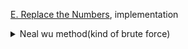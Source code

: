 [E. Replace the Numbers](https://codeforces.com/contest/1620/problem/E), implementation


<details> 
<summary> Neal wu method(kind of brute force) </summary> 

```cpp
const int CF_SIZE = 5e5 + 5;
void solve() {
  int q;
  cin >> q;
  std ::vector<std ::vector<int>> graph(CF_SIZE);
  int i = 0;
  while (q--) {
    int type;
    cin >> type;

    if (type == 1) {
      int x;
      cin >> x;
      graph[x].push_back(i);
      i++;
    } else {
      int a, b;
      cin >> a >> b;

      if (a == b) continue;

      auto &from = graph[a];
      auto &to = graph[b];

      if (from.size() > to.size())
        swap(from, to);

      for (const auto &j : from)
        to.push_back(j);
      from.clear();
    }
  }

  std ::vector<int> arr(CF_SIZE, 0);
  for (int value = 0; value < CF_SIZE; value++)
    for (const auto &index : graph[value])
      arr[index] = value;

  for (int i = 0; i < arr.size(); i++)
    if (arr[i])
      cout << arr[i] << ' ';

  cout << '\n';
}
```
</details> 
